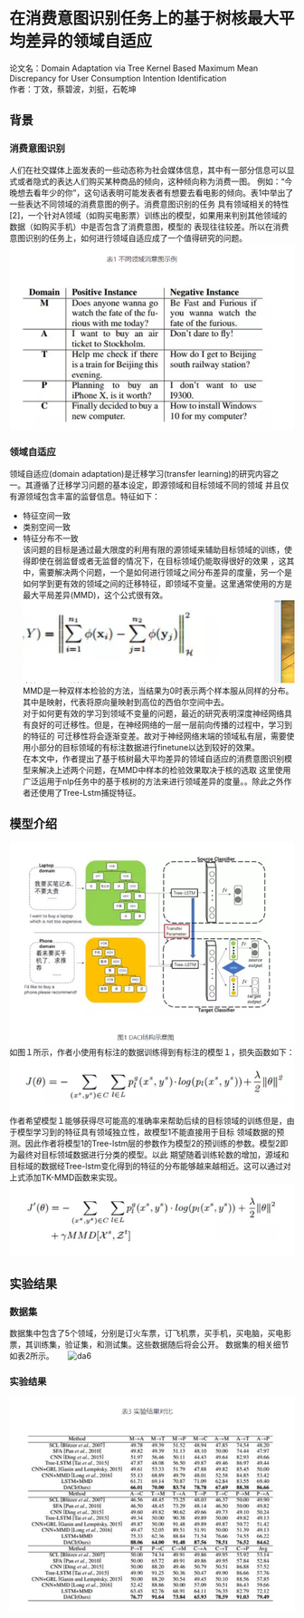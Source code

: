 # 在消费意图识别任务上的基于树核最大平均差异的领域自适应
论文名：Domain Adaptation via Tree Kernel Based Maximum Mean Discrepancy for User Consumption Intention Identification  
作者：丁效，蔡碧波，刘挺，石乾坤  
## 背景
### 消费意图识别
人们在社交媒体上面发表的一些动态称为社会媒体信息，其中有一部分信息可以显式或者隐式的表达人们购买某种商品的倾向，这种倾向称为消费一图。
例如：“今晚想去看年少的你”，这句话表明可能发表者有想要去看电影的倾向。表1中举出了一些表达不同领域的消费意图的例子。消费意图识别的任务
具有领域相关的特性[2]，一个针对A领域（如购买电影票）训练出的模型，如果用来判别其他领域的数据（如购买手机）中是否包含了消费意图，模型的
表现往往较差。所以在消费意图识别的任务上，如何进行领域自适应成了一个值得研究的问题。  
![da1](https://github.com/opprash/braveRL/blob/master/datas/da1.png)  
### 领域自适应
领域自适应(domain adaptation)是迁移学习(transfer learning)的研究内容之一。其遵循了迁移学习问题的基本设定，即源领域和目标领域不同的领域
并且仅有源领域包含丰富的监督信息。特征如下：
* 特征空间一致
* 类别空间一致
* 特征分布不一致  
该问题的目标是通过最大限度的利用有限的源领域来辅助目标领域的训练，使得即使在弱监督或者无监督的情况下，在目标领域仍能取得很好的效果
，这其中，需要解决两个问题，一个是如何进行领域之间分布差异的度量，另一个是如何学到更有效的领域之间的迁移特征，即领域不变量。这里通常使用的方是
最大平局差异(MMD)，这个公式很有效。  
![da2](https://github.com/opprash/braveRL/blob/master/datas/da2.png)  
MMD是一种双样本检验的方法，当结果为0时表示两个样本服从同样的分布。其中是映射，代表将原向量映射到高位的西伯尔空间中去。  
对于如何更有效的学习到领域不变量的问题，最近的研究表明深度神经网络具有良好的可迁移性。但是，在神经网络的一层一层前向传播的过程中，学习到的特征的
可迁移性将会逐渐变差。故对于神经网络末端的领域私有层，需要使用小部分的目标领域的有标注数据进行finetune以达到较好的效果。  
在本文中，作者提出了基于核树最大平均差异的领域自适应的消费意图识别模型来解决上述两个问题，在MMD中样本的检验效果取决于核的选取
这里使用广泛运用于nlp任务中的基于核树的方法来进行领域差异的度量。。除此之外作者还使用了Tree-Lstm捕捉特征。
## 模型介绍
![da3](https://github.com/opprash/braveRL/blob/master/datas/da3.png)  
如图１所示，作者小使用有标注的数据训练得到有标注的模型１，损失函数如下：  
![da4](https://github.com/opprash/braveRL/blob/master/datas/da4.png)  
作者希望模型１能够获得尽可能高的准确率来帮助后续的目标领域的训练但是，由于模型学习到的特征具有领域独立性，故模型1不能直接用于目标
领域数据的预测。因此作者将模型1的Tree-lstm层的参数作为模型2的预训练的参数。模型2即为最终对目标领域数据进行分类的模型。以此
期望随着训练轮数的增加，源域和目标域的数据经Tree-lstm变化得到的特征的分布能够越来越相近。这可以通过对上式添加TK-MMD函数来实现。  
![da5](https://github.com/opprash/braveRL/blob/master/datas/da5.png)  
## 实验结果
### 数据集
数据集中包含了5个领域，分别是订火车票，订飞机票，买手机，买电脑，买电影票，其训练集，验证集，和测试集。这些数据随后将会公开。
数据集的相关细节如表2所示。　　
![da6](https://github.com/opprash/braveRL/blob/master/datas/lan/da6.png)  
### 实验结果
![da7](https://github.com/opprash/braveRL/blob/master/datas/da7.png)  

